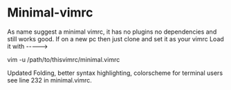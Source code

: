 # Minimal-vimrc

As name suggest a minimal vimrc, it has no plugins no dependencies and still works good.
If on a new pc then just clone and set it as your vimrc
Load it with -----> 

vim -u /path/to/thisvimrc/minimal.vimrc

Updated Folding, better syntax highlighting, colorscheme for terminal users see line 232 in minimal.vimrc.
